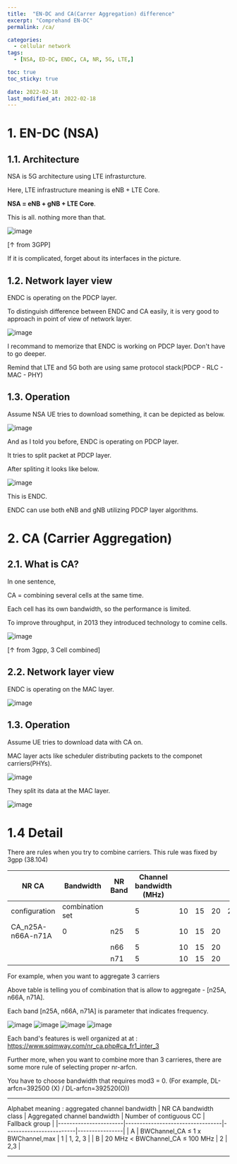 ```yaml
---
title:  "EN-DC and CA(Carrer Aggregation) difference"
excerpt: "Comprehand EN-DC"
permalink: /ca/

categories:
  - cellular network
tags:
  - [NSA, ED-DC, ENDC, CA, NR, 5G, LTE,]

toc: true
toc_sticky: true
 
date: 2022-02-18
last_modified_at: 2022-02-18
---
```


# 1. EN-DC (NSA)

## 1.1. Architecture

NSA is 5G architecture using LTE infrasturcture.

Here, LTE infrastructure meaning is eNB + LTE Core.

**NSA = eNB + gNB + LTE Core**. 

This is all. nothing more than that.


![image](https://user-images.githubusercontent.com/18244590/219874172-e295a979-5b1c-4fbf-9585-825ae19c9f40.png)

[&uarr; from 3GPP]

If it is complicated, forget about its interfaces in the picture.

## 1.2. Network layer view

ENDC is operating on the PDCP layer.

To distinguish difference between ENDC and CA easily, it is very good to approach in point of view of network layer.

![image](https://user-images.githubusercontent.com/18244590/219877773-84a0da09-1a3e-47a5-80b1-4642f2f3e900.png)

I recommand to memorize that ENDC is working on PDCP layer. Don't have to go deeper.

Remind that LTE and 5G both are using same protocol stack(PDCP - RLC - MAC - PHY)

## 1.3. Operation

Assume NSA UE tries to download something, it can be depicted as below.

![image](https://user-images.githubusercontent.com/18244590/219875421-456fba8c-caf9-4145-ba48-32301c1be8d3.png)

And as I told you before, ENDC is operating on PDCP layer.

It tries to split packet at PDCP layer.

After spliting it looks like below.

![image](https://user-images.githubusercontent.com/18244590/219875823-81384a65-31d7-425b-9896-ad12101a8bc4.png)

This is ENDC.

ENDC can use both eNB and gNB utilizing PDCP layer algorithms.

# 2. CA (Carrier Aggregation)

## 2.1. What is CA?

In one sentence,

CA = combining several cells at the same time.

Each cell has its own bandwidth, so the performance is limited.

To improve throughput, in 2013 they introduced technology to comine cells.

![image](https://user-images.githubusercontent.com/18244590/219876879-8fc458ba-c2bc-49c8-bf8a-09e8e54fdbc5.png)

[&uarr; from 3gpp, 3 Cell combined]

## 2.2. Network layer view

ENDC is operating on the MAC layer.

![image](https://user-images.githubusercontent.com/18244590/219877793-aa66fca2-0694-4fac-a65e-5f299b891c73.png)

## 1.3. Operation

Assume UE tries to download data with CA on.

MAC layer acts like scheduler distributing packets to the componet carriers(PHYs).

![image](https://user-images.githubusercontent.com/18244590/219877087-64e03bc7-a667-45a8-aee4-3db69addf5e5.png)

They split its data at the MAC layer.

![image](https://user-images.githubusercontent.com/18244590/219877139-75839e2c-8e7d-460e-b2a7-ddee0d9ead77.png)

# 1.4 Detail

There are rules when you try to combine carriers. This rule was fixed by 3gpp (38.104)

| NR CA             | Bandwidth       | NR Band | Channel bandwidth (MHz) |    |    |    |    |    |    |    |    |    |    |    |    |    |     |
|-------------------|-----------------|---------|-------------------------|----|----|----|----|----|----|----|----|----|----|----|----|----|-----|
| configuration     | combination set |         | 5                       | 10 | 15 | 20 | 25 | 30 | 35 | 40 | 45 | 50 | 60 | 70 | 80 | 90 | 100 |
| CA_n25A-n66A-n71A | 0               | n25     | 5                       | 10 | 15 | 20 |    |    |    |    |    |    |    |    |    |    |     |
|                   |                 | n66     | 5                       | 10 | 15 | 20 |    |    |    | 40 |    |    |    |    |    |    |     |
|                   |                 | n71     | 5                       | 10 | 15 | 20 |

For example, when you want to aggregate 3 carriers

Above table is telling you of combination that is allow to aggregate - [n25A, n66A, n71A].

Each band [n25A, n66A, n71A] is parameter that indicates frequency.

![image](https://user-images.githubusercontent.com/18244590/226152381-c0ec84f4-55be-4393-9c76-31712e8de465.png)
![image](https://user-images.githubusercontent.com/18244590/226152341-28fc4a12-d622-4916-b794-b560414cc7b5.png)
![image](https://user-images.githubusercontent.com/18244590/226152357-bcadd0f0-e61a-4979-8e12-41ef28dfbf27.png)
![image](https://user-images.githubusercontent.com/18244590/226152369-a5b61bde-4b91-482a-b54f-b4e310ef7485.png)

Each band's features is well organized at at : https://www.sqimway.com/nr_ca.php#ca_fr1_inter_3

Further more, when you want to combine more than 3 carrieres, there are some more rule of selecting proper nr-arfcn.

You have to choose bandwidth that requires mod3 = 0. (For example, DL-arfcn=392500 (X) / DL-arfcn=392520(O))


---

Alphabet meaning : aggregated channel bandwidth
| NR CA bandwidth class | Aggregated channel bandwidth     | Number of contiguous CC | Fallback group |
|-----------------------|----------------------------------|-------------------------|----------------|
| A                     | BWChannel_CA ≤ 1 x BWChannel,max | 1                       | 1, 2, 3        |
| B                     | 20 MHz < BWChannel_CA ≤ 100 MHz  | 2                       | 2,3            |
***
